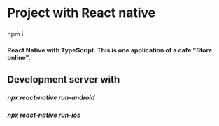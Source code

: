# Project with React native

###


npm i

#### React Native with TypeScript. This is one application of a cafe "Store online".

## Development server with 


##### npx react-native run-android
##### npx react-native run-ios
